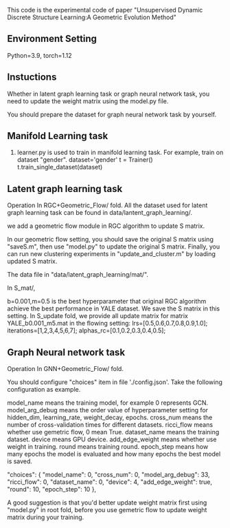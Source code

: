 

This code is the experimental code of paper "Unsupervised Dynamic Discrete Structure Learning:A Geometric Evolution Method"

## Environment Setting
Python=3.9, torch=1.12

## Instuctions
Whether in latent graph learning task or graph neural network task, you need to update the weight matrix using the model.py file.

You should prepare the dataset for graph neural network task by yourself.

## Manifold Learning task
1. learner.py is used to train in manifold learning task. For example, train on dataset "gender".
    dataset='gender'
    t = Trainer()
    t.train_single_dataset(dataset)
   
## Latent graph learning task
Operation In RGC+Geometric_Flow/ fold. All the dataset used for latent graph learning task can be found in data/lantent_graph_learning/.

we add a geometric flow module in RGC algorithm to update S matrix. 

In our geometric flow setting, you should save the original S matrix using "saveS.m", then use "model.py" to update  the original S matrix.
Finally, you can run new clustering experiments in "update_and_cluster.m" by loading updated S matrix.

The data file in "data/latent_graph_learning/mat/".

In S_mat/, 

b=0.001,m=0.5 is the best hyperparameter that original RGC algorithm achieve the best performance in YALE dataset. We save the S matrix in this setting.
In S_update fold, we provide all update matrix for matrix YALE_b0.001_m5.mat in the flowing setting: 
lrs=[0.5,0.6,0.7,0.8,0.9,1.0];
iterations=[1,2,3,4,5,6,7];
alphas_rc=[0.1,0.2,0.3,0.4,0.5];

## Graph Neural network task
Operation In GNN+Geometric_Flow/ fold.

You should configure "choices" item in file './config.json'. Take the following configuration as example.

model_name means the training model, for example 0 represents GCN.
model_arg_debug means the order value of hyperparameter setting for hidden_dim, learning_rate, weight_decay, epochs. 
cross_num means the number of cross-validation times for different datasets.
ricci_flow means whether use gemetric flow, 0 mean True.
dataset_name means the training dataset.
device means GPU device.
add_edge_weight means whether use weight in training.
round means training round.
epoch_step means how many epochs the model is evaluated and how many epochs the best model is saved.

"choices": {
    "model_name": 0,
    "cross_num": 0,
    "model_arg_debug": 33,
    "ricci_flow": 0,
    "dataset_name": 0,
    "device": 4,
    "add_edge_weight": true,
    "round": 10,
    "epoch_step": 10
  },

A good suggestion is that you'd better update weight matrix first using "model.py" in root fold, before you use gemetric flow to update weight matrix during your training.
